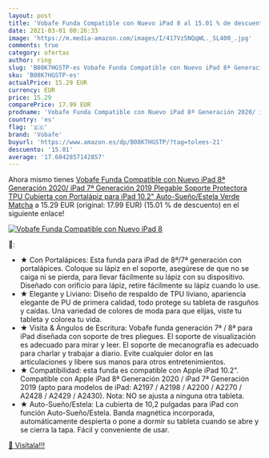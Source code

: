 ```yaml
---
layout: post
title: 'Vobafe Funda Compatible con Nuevo iPad 8 al 15.01 % de descuento'
date: 2021-03-01 00:26:33
image: 'https://m.media-amazon.com/images/I/417Vz5NQqWL._SL400_.jpg'
comments: true
category: ofertas
author: ring
slug: 'B08K7HGSTP-es Vobafe Funda Compatible con Nuevo iPad 8ª Generación 2020/...'
sku: 'B08K7HGSTP-es'
actualPrice: 15.29 EUR
currency: EUR
price: 15.29
comparePrice: 17.99 EUR
prodname: 'Vobafe Funda Compatible con Nuevo iPad 8ª Generación 2020/ iPad 7ª Generación 2019  Plegable Soporte Protectora TPU Cubierta con Portalápiz para iPad 10.2"  Auto-Sueño/Estela Verde Matcha'
country: 'es'
flag: '🇪🇸'
brand: 'Vobafe'
buyurl: 'https://www.amazon.es/dp/B08K7HGSTP/?tag=tolees-21'
descuento: '15.01'
average: '17.6042857142857'
---
```


Ahora mismo tienes [Vobafe Funda Compatible con Nuevo iPad 8ª Generación 2020/ iPad 7ª Generación 2019  Plegable Soporte Protectora TPU Cubierta con Portalápiz para iPad 10.2"  Auto-Sueño/Estela Verde Matcha](https://www.amazon.es/dp/B08K7HGSTP/?tag=tolees-21) a 15.29 EUR (original: 17.99 EUR) (15.01 %  de descuento) en el siguiente enlace!

[![Vobafe Funda Compatible con Nuevo iPad 8](https://m.media-amazon.com/images/I/417Vz5NQqWL._SL400_.jpg)](https://www.amazon.es/dp/B08K7HGSTP/?tag=tolees-21)

🔎:

- ★ Con Portalápices: Esta funda para iPad de 8ª/7ª generación con portalápices. Coloque su lápiz en el soporte, asegúrese de que no se caiga ni se pierda, para llevar fácilmente su lápiz con su dispositivo. Diseñado con orificio para lápiz, retire fácilmente su lápiz cuando lo use.
- ★ Elegante y Liviano: Diseño de respaldo de TPU liviano, apariencia elegante de PU de primera calidad, todo protege su tableta de rasguños y caídas. Una variedad de colores de moda para que elijas, viste tu tableta y colorea tu vida.
- ★ Visita & Ángulos de Escritura: Vobafe funda generación 7ª / 8ª para iPad diseñada con soporte de tres pliegues. El soporte de visualización es adecuado para mirar y leer. El soporte de mecanografía es adecuado para charlar y trabajar a diario. Evite cualquier dolor en las articulaciones y libere sus manos para otros entretenimientos.
- ★ Compatibilidad: esta funda es compatible con Apple iPad 10.2". Compatible con Apple iPad 8ª Generación 2020 / iPad 7ª Generación 2019 (apto para modelos de iPad: A2197 / A2198 / A2200 / A2270 / A2428 / A2429 / A2430). Nota: NO se ajusta a ninguna otra tableta.
- ★ Auto-Sueño/Estela: La cubierta de 10,2 pulgadas para iPad con función Auto-Sueño/Estela. Banda magnética incorporada, automáticamente despierta o pone a dormir su tableta cuando se abre y se cierra la tapa. Fácil y conveniente de usar.

[🛒 Visítala!!!](https://www.amazon.es/dp/B08K7HGSTP/?tag=tolees-21)
